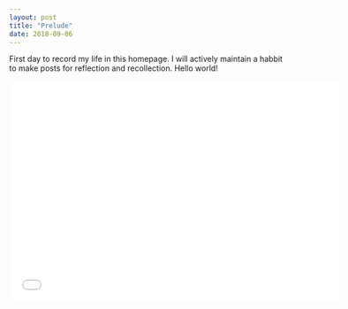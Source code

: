 ```yaml
---
layout: post
title: "Prelude"
date: 2018-09-06
---
```


First day to record my life in this homepage. I will actively maintain a habbit to make posts for reflection and recollection. 
Hello world!


<iframe width = "600" height = "400" frameborder="0"  scrolling="no" src="//plot.ly/~lxhstark/51.embed?link=false&autosize=True&logo=false"></iframe>
